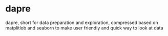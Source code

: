 # dapre

dapre, short for data preparation and exploration, compressed based on matplitlob and seaborn to make user friendly and quick way to look at data
